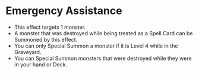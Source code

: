 # Emergency Assistance

*   This effect targets 1 monster.
*   A monster that was destroyed while being treated as a Spell Card can be Summoned by this effect.
*   You can only Special Summon a monster if it is Level 4 while in the Graveyard.
*   You can Special Summon monsters that were destroyed while they were in your hand or Deck.
